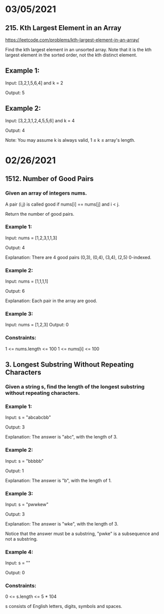

# 03/05/2021

## 215. Kth Largest Element in an Array
https://leetcode.com/problems/kth-largest-element-in-an-array/

Find the kth largest element in an unsorted array. Note that it is the kth largest element in the sorted order, not the kth distinct element.

## Example 1:

Input: [3,2,1,5,6,4] and k = 2

Output: 5

## Example 2:

Input: [3,2,3,1,2,4,5,5,6] and k = 4

Output: 4

Note: You may assume k is always valid, 1 ≤ k ≤ array's length.


# 02/26/2021

## 1512. Number of Good Pairs

### Given an array of integers nums.

A pair (i,j) is called good if nums[i] == nums[j] and i < j.

Return the number of good pairs.


### Example 1:

Input: nums = [1,2,3,1,1,3]

Output: 4

Explanation: There are 4 good pairs (0,3), (0,4), (3,4), (2,5) 0-indexed.

### Example 2:

Input: nums = [1,1,1,1]

Output: 6

Explanation: Each pair in the array are good.

### Example 3:

Input: nums = [1,2,3]
Output: 0
 

### Constraints:

1 <= nums.length <= 100
1 <= nums[i] <= 100



## 3. Longest Substring Without Repeating Characters

### Given a string s, find the length of the longest substring without repeating characters.

 

### Example 1:

Input: s = "abcabcbb"

Output: 3

Explanation: The answer is "abc", with the length of 3.

### Example 2:

Input: s = "bbbbb"

Output: 1

Explanation: The answer is "b", with the length of 1.

### Example 3:

Input: s = "pwwkew"

Output: 3

Explanation: The answer is "wke", with the length of 3.

Notice that the answer must be a substring, "pwke" is a subsequence and not a substring.

### Example 4:

Input: s = ""

Output: 0
 

### Constraints:

0 <= s.length <= 5 * 104

s consists of English letters, digits, symbols and spaces.


